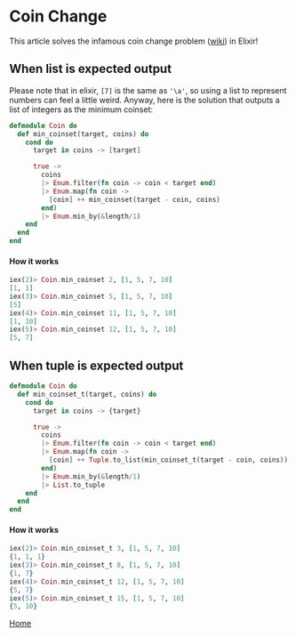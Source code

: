 # Coin Change

This article solves the infamous coin change problem ([wiki](https://en.wikipedia.org/wiki/Change-making_problem)) in Elixir!

## When list is expected output

Please note that in elixir, `[7]` is the same as `'\a'`, so using a list to represent numbers can feel a little weird. Anyway, here is the solution that outputs a list of integers as the minimum coinset:

```elixir
defmodule Coin do
  def min_coinset(target, coins) do
    cond do
      target in coins -> [target]

      true ->
        coins
        |> Enum.filter(fn coin -> coin < target end)
        |> Enum.map(fn coin ->
          [coin] ++ min_coinset(target - coin, coins)
        end)
        |> Enum.min_by(&length/1)
    end
  end
end
```

#### How it works

```elixir
iex(2)> Coin.min_coinset 2, [1, 5, 7, 10]
[1, 1]
iex(3)> Coin.min_coinset 5, [1, 5, 7, 10]
[5]
iex(4)> Coin.min_coinset 11, [1, 5, 7, 10]
[1, 10]
iex(5)> Coin.min_coinset 12, [1, 5, 7, 10]
[5, 7]
```

## When tuple is expected output

```elixir
defmodule Coin do
  def min_coinset_t(target, coins) do
    cond do
      target in coins -> {target}

      true ->
        coins
        |> Enum.filter(fn coin -> coin < target end)
        |> Enum.map(fn coin ->
          [coin] ++ Tuple.to_list(min_coinset_t(target - coin, coins))
        end)
        |> Enum.min_by(&length/1)
        |> List.to_tuple
    end
  end
end
```

#### How it works
```elixir
iex(2)> Coin.min_coinset_t 3, [1, 5, 7, 10]
{1, 1, 1}
iex(3)> Coin.min_coinset_t 8, [1, 5, 7, 10]
{1, 7}
iex(4)> Coin.min_coinset_t 12, [1, 5, 7, 10]
{5, 7}
iex(5)> Coin.min_coinset_t 15, [1, 5, 7, 10]
{5, 10}
```

[Home][home]

[home]: ../README.md
